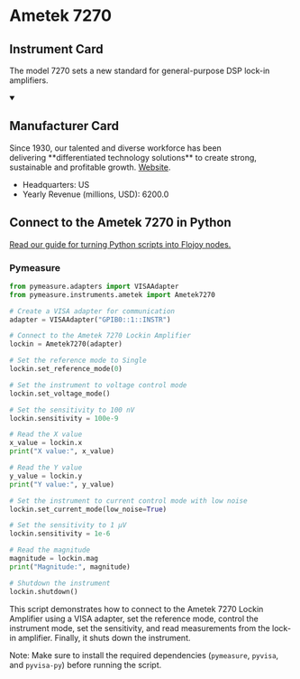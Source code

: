 
# Ametek 7270

## Instrument Card

The model 7270 sets a new standard for general-purpose DSP lock-in amplifiers.

<details open>
<summary><h2>Manufacturer Card</h2></summary>
Since 1930, our talented and diverse workforce has been delivering **differentiated technology solutions** to create strong, sustainable and profitable growth. <a href=https://www.ametek.com/>Website</a>.
<br>
<ul>
  <li>Headquarters: US</li>
  <li>Yearly Revenue (millions, USD): 6200.0</li>
</ul>
</details>

## Connect to the Ametek 7270 in Python

[Read our guide for turning Python scripts into Flojoy nodes.](https://docs.flojoy.ai/custom-nodes/creating-custom-node/)


### Pymeasure


```python
from pymeasure.adapters import VISAAdapter
from pymeasure.instruments.ametek import Ametek7270

# Create a VISA adapter for communication
adapter = VISAAdapter("GPIB0::1::INSTR")

# Connect to the Ametek 7270 Lockin Amplifier
lockin = Ametek7270(adapter)

# Set the reference mode to Single
lockin.set_reference_mode(0)

# Set the instrument to voltage control mode
lockin.set_voltage_mode()

# Set the sensitivity to 100 nV
lockin.sensitivity = 100e-9

# Read the X value
x_value = lockin.x
print("X value:", x_value)

# Read the Y value
y_value = lockin.y
print("Y value:", y_value)

# Set the instrument to current control mode with low noise
lockin.set_current_mode(low_noise=True)

# Set the sensitivity to 1 µV
lockin.sensitivity = 1e-6

# Read the magnitude
magnitude = lockin.mag
print("Magnitude:", magnitude)

# Shutdown the instrument
lockin.shutdown()
```

This script demonstrates how to connect to the Ametek 7270 Lockin Amplifier using a VISA adapter, set the reference mode, control the instrument mode, set the sensitivity, and read measurements from the lock-in amplifier. Finally, it shuts down the instrument.

Note: Make sure to install the required dependencies (`pymeasure`, `pyvisa`, and `pyvisa-py`) before running the script.

